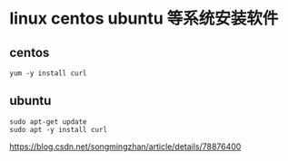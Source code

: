 # linux centos ubuntu 等系统安装软件

## centos

```
yum -y install curl
```



## ubuntu

```
sudo apt-get update
sudo apt -y install curl
```

 

<https://blog.csdn.net/songmingzhan/article/details/78876400>

